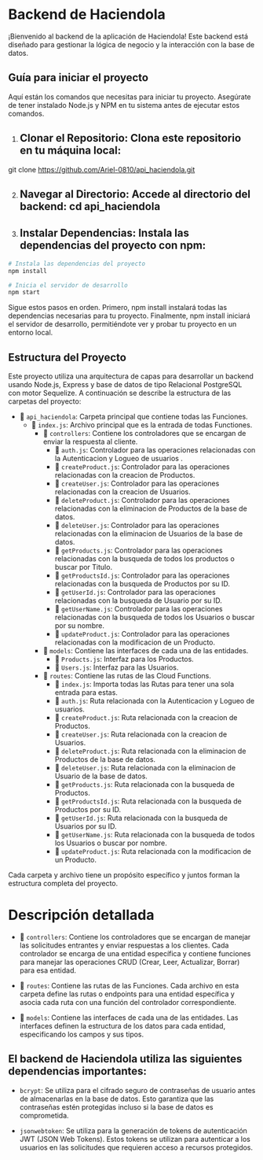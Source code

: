 # Backend de Haciendola

¡Bienvenido al backend de la aplicación de Haciendola! Este backend está diseñado para gestionar la lógica de negocio y la interacción con la base de datos.

## Guía para iniciar el proyecto

Aquí están los comandos que necesitas para iniciar tu proyecto. Asegúrate de tener instalado Node.js y NPM en tu sistema antes de ejecutar estos comandos.

1. ## Clonar el Repositorio: Clona este repositorio en tu máquina local:
git clone https://github.com/Ariel-0810/api_haciendola.git

2. ## Navegar al Directorio: Accede al directorio del backend: cd api_haciendola

3. ## Instalar Dependencias: Instala las dependencias del proyecto con npm:

```bash
# Instala las dependencias del proyecto
npm install

# Inicia el servidor de desarrollo
npm start
```

Sigue estos pasos en orden. Primero, npm install instalará todas las dependencias necesarias para tu proyecto. Finalmente, npm install iniciará el servidor de desarrollo, permitiéndote ver y probar tu proyecto en un entorno local.

## Estructura del Proyecto

Este proyecto utiliza una arquitectura de capas para desarrollar un backend usando Node.js, Express y base de datos de tipo Relacional PostgreSQL con motor Sequelize. A continuación se describe la estructura de las carpetas del proyecto:

- 📂 `api_haciendola`: Carpeta principal que contiene todas las Funciones.
  - 📄 `index.js`: Archivo principal que es la entrada de todas Functiones.
    - 📂 `controllers`: Contiene los controladores que se encargan de enviar la respuesta al cliente.
      - 📄 `auth.js`: Controlador para las operaciones relacionadas con la Autenticacion y Logueo de usuarios .
      - 📄 `createProduct.js`: Controlador para las operaciones relacionadas con la creacion de Productos.
      - 📄 `createUser.js`: Controlador para las operaciones relacionadas con la creacion de Usuarios.
      - 📄 `deleteProduct.js`: Controlador para las operaciones relacionadas con la eliminacion de Productos de la base de datos.
      - 📄 `deleteUser.js`: Controlador para las operaciones relacionadas con la eliminacion de Usuarios de la base de datos.
      - 📄 `getProducts.js`: Controlador para las operaciones relacionadas con la busqueda de todos los productos o buscar por Titulo.
      - 📄 `getProductsId.js`: Controlador para las operaciones relacionadas con la busqueda de Productos por su ID.
      - 📄 `getUserId.js`: Controlador para las operaciones relacionadas con la busqueda de Usuario por su ID.
      - 📄 `getUserName.js`: Controlador para las operaciones relacionadas con la busqueda de todos los Usuarios o buscar por su nombre.
      - 📄 `updateProduct.js`: Controlador para las operaciones relacionadas con la modificacion de un Producto.
    - 📂 `models`: Contiene las interfaces de cada una de las entidades.
      - 📄 `Products.js`: Interfaz para los Productos.
      - 📄 `Users.js`: Interfaz para las Usuarios.
    - 📂 `routes`: Contiene las rutas de las Cloud Functions.
      - 📄 `index.js`: Importa todas las Rutas para tener una sola entrada para estas.
      - 📄 `auth.js`: Ruta relacionada con la Autenticacion y Logueo de usuarios.
      - 📄 `createProduct.js`: Ruta relacionada con la creacion de Productos.
      - 📄 `createUser.js`: Ruta relacionada con la creacion de Usuarios.
      - 📄 `deleteProduct.js`: Ruta relacionada con la eliminacion de Productos de la base de datos.
      - 📄 `deleteUser.js`: Ruta relacionada con la eliminacion de Usuario de la base de datos.
      - 📄 `getProducts.js`: Ruta relacionada con la busqueda de Productos.
      - 📄 `getProductsId.js`: Ruta relacionada con la busqueda de Productos por su ID.
      - 📄 `getUserId.js`: Ruta relacionada con la busqueda de Usuarios por su ID.
      - 📄 `getUserName.js`: Ruta relacionada con la busqueda de todos los Usuarios o buscar por nombre.
      - 📄 `updateProduct.js`: Ruta relacionada con la modificacion de un Producto.

Cada carpeta y archivo tiene un propósito específico y juntos forman la estructura completa del proyecto.

# Descripción detallada

- 📂 `controllers`: Contiene los controladores que se encargan de manejar las solicitudes entrantes y enviar respuestas a los clientes. Cada controlador se encarga de una entidad específica y contiene funciones para manejar las operaciones CRUD (Crear, Leer, Actualizar, Borrar) para esa entidad.

- 📂 `routes`: Contiene las rutas de las Funciones. Cada archivo en esta carpeta define las rutas o endpoints para una entidad específica y asocia cada ruta con una función del controlador correspondiente.

- 📂 `models`: Contiene las interfaces de cada una de las entidades. Las interfaces definen la estructura de los datos para cada entidad, especificando los campos y sus tipos.

## El backend de Haciendola utiliza las siguientes dependencias importantes:

- `bcrypt`: Se utiliza para el cifrado seguro de contraseñas de usuario antes de almacenarlas en la base de datos. Esto garantiza que las contraseñas estén protegidas incluso si la base de datos es comprometida.

- `jsonwebtoken`: Se utiliza para la generación de tokens de autenticación JWT (JSON Web Tokens). Estos tokens se utilizan para autenticar a los usuarios en las solicitudes que requieren acceso a recursos protegidos.


